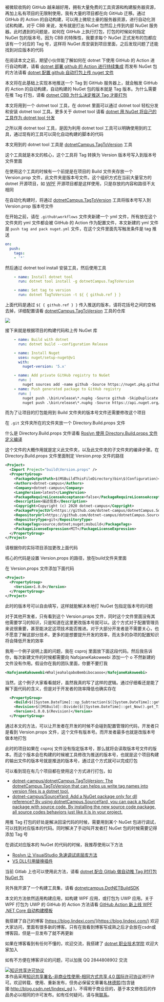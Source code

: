 
被微软收购的 GitHub 越来越好用，拥有大量免费的工具资源和构建服务器资源，再加上私有项目的无限制使用，我有大量的项目都在向 GitHub 迁移。通过 GitHub 的 Action 的自动构建，可以用上微软土豪的服务器资源，进行自动化测试和构建。对于 CBB 来说，发布就是打出 NuGet 包然后上传到内部 NuGet 服务器。此时遇到的问题是，如何在 GitHub 上执行打包，打包的时候如何指定 NuGet 包的版本号。因为 CBB 的特殊性，我要求每个 NuGet 正式发布的包都应该有一个对应的 Tag 号，这样将 NuGet 库安装到项目里面，之后发现问题了还能找到对应版本的代码

<!--more-->


<!-- CreateTime:5/23/2020 2:32:17 PM -->

<!-- 发布 -->

在阅读本文之前，期望小伙伴能了解如何在 dotnet 下使用 GitHub 的 Action 进行自动构建，请看 [dotnet 部署 github 的 Action 进行持续集成](https://blog.lindexi.com/post/dotnet-%E9%83%A8%E7%BD%B2-github-%E7%9A%84-Action-%E8%BF%9B%E8%A1%8C%E6%8C%81%E7%BB%AD%E9%9B%86%E6%88%90.html ) 而发布 NuGet 包的方法请看 [dotnet 配置 github 自动打包上传 nuget 文件](https://blog.lindexi.com/post/dotnet-%E9%85%8D%E7%BD%AE-github-%E8%87%AA%E5%8A%A8%E6%89%93%E5%8C%85%E4%B8%8A%E4%BC%A0-nuget-%E6%96%87%E4%BB%B6.html)

本文将在此基础上实现本地推送一个 Tag 到 GitHub 服务器上，就会触发 GitHub 的 Action 的自动构建，自动构建的 NuGet 包的版本就是 Tag 版本。为什么需要在推 Tag 打包，请看 [dotnet CBB 为什么决定推送 Tag 才能打包](https://blog.lindexi.com/post/dotnet-CBB-%E4%B8%BA%E4%BB%80%E4%B9%88%E5%86%B3%E5%AE%9A%E6%8E%A8%E9%80%81-Tag-%E6%89%8D%E8%83%BD%E6%89%93%E5%8C%85.html )

本文将用到一个 dotnet tool 工具，在 dotnet 里面可以通过 dotnet tool 轻松分发和安装 dotnet tool 工具。更多关于 dotnet tool 请看 [dotnet 用 NuGet 将自己的工具作为 dotnet tool 分发](https://blog.lindexi.com/post/dotnet-%E7%94%A8-NuGet-%E5%B0%86%E8%87%AA%E5%B7%B1%E7%9A%84%E5%B7%A5%E5%85%B7%E4%BD%9C%E4%B8%BA-dotnet-tool-%E5%88%86%E5%8F%91.html )

之所以用 dotnet tool 工具，是因为利用 dotnet tool 工具可以明确使用到的工具，通过现有的工具可以简化自动构建的脚本的代码

本文用到的 dotnet tool 工具是 [dotnetCampus.TagToVersion](https://github.com/dotnet-campus/dotnetCampus.TagToVersion ) 工具

这个工具就是本文的核心，这个工具将 Tag 转换为 Version 版本号写入到版本号文件里面

在使用这个工具的时候有一个前提是在项目的 Build 文件夹存放一个 Version.prop 文件，此文件夹是版本号文件。这个组织方式在当前大量官方的 dotnet 开源项目，如 [WPF](https://github.com/dotnet/wpf/blob/97b620ec95457d4d9ef95ea89829028f48dff354/eng/Versions.props) 开源项目都是这样使用，只是存放的内容和路径不太相同

在自动化构建时，将通过 [dotnetCampus.TagToVersion](https://github.com/dotnet-campus/dotnetCampus.TagToVersion ) 工具将版本号写入到 Version.prop 版本号文件

在开始之前，请在 `.github\workflows` 文件夹新建一个 yml 文件，所有放在这个文件夹的 yml 文件都会被 GitHub 的 Action 作为配置文件，本文新建的 yml 文件是 `push tag and pack nuget.yml` 文件，在这个文件里面先写触发条件是 tag 推送

```yaml
on:
  push:
    tags:
    - '*' 
```

然后通过 dotnet tool install 安装工具，然后使用工具

```yaml
    - name: Install dotnet tool
      run: dotnet tool install -g dotnetCampus.TagToVersion

    - name: Set tag to version  
      run: dotnet TagToVersion -t ${ { github.ref } }
```

上面代码是通过 `${ { github.ref } }` 传入推送的版本，请将花括号之间的空格去掉，详细配置请看  [dotnetCampus.TagToVersion](https://github.com/dotnet-campus/dotnetCampus.TagToVersion ) 工具的仓库

<!-- ![](image/dotnet 配合 GitHub 的 Action 做自动推 Tag 时打包 NuGet 包/dotnet 配合 GitHub 的 Action 做自动推 Tag 时打包 NuGet 包0.png) -->

![](http://image.acmx.xyz/lindexi%2F20205231446596402.jpg)

接下来就是根据项目的构建代码和上传 NuGet 库

```yaml
    - name: Build with dotnet
      run: dotnet build --configuration Release

    - name: Install Nuget
      uses: nuget/setup-nuget@v1
      with:        
        nuget-version: '5.x'

    - name: Add private GitHub registry to NuGet
      run: |
        nuget sources add -name github -Source https://nuget.pkg.github.com/ORGANIZATION_NAME/index.json -Username ORGANIZATION_NAME -Password ${{ secrets.GITHUB_TOKEN }}
    - name: Push generated package to GitHub registry
      run: |
        nuget push .\bin\release\*.nupkg -Source github -SkipDuplicate
        nuget push .\bin\release\*.nupkg -Source https://api.nuget.org/v3/index.json -SkipDuplicate -ApiKey ${{ secrets.NugetKey }} -NoSymbols 
```

而为了让项目的打包能用到 Build 文件夹的版本号文件还需要修改这个项目

在 `.git` 文件夹所在的文件夹放一个 Directory.Build.props 文件

什么是 Directory.Build.props 文件请看 [Roslyn 使用 Directory.Build.props 文件定义编译](https://blog.lindexi.com/post/Roslyn-%E4%BD%BF%E7%94%A8-Directory.Build.props-%E6%96%87%E4%BB%B6%E5%AE%9A%E4%B9%89%E7%BC%96%E8%AF%91.html )

这个文件的大概作用就是定义此文件夹，以及此文件夹的子文件夹的编译步骤。在 Directory.Build.props 文件里面制定 Version.prop 文件的路径

```xml
<Project>
  <Import Project="build\Version.props" />
  <PropertyGroup>
    <PackageOutputPath>$(MSBuildThisFileDirectory)bin\$(Configuration)</PackageOutputPath>
    <Authors>dotnet-campus</Authors>
    <Company>dotnet-campus</Company>
    <LangVersion>latest</LangVersion>
    <PackageRequireLicenseAcceptance>false</PackageRequireLicenseAcceptance>
    <Description>描述信息</Description>
    <Copyright>Copyright (c) 2020 dotnet-campus</Copyright>
    <PackageProjectUrl>https://github.com/dotnet-campus/dotnetCampus.SourceYard</PackageProjectUrl>
    <RepositoryUrl>https://github.com/dotnet-campus/dotnetCampus.SourceYard.git</RepositoryUrl>
    <RepositoryType>git</RepositoryType>
    <PackageTags>source;dotnet;nuget;msbuild</PackageTags>
    <PackageLicenseExpression>MIT</PackageLicenseExpression>
  </PropertyGroup>
</Project>
```

请根据你的实际项目添加更改上面代码

核心的代码是设置 Version.props 的路径，放在build文件夹里面

在 Version.props 文件添加下面代码

```xml
<Project>
  <PropertyGroup>
    <Version>1.0.0</Version>
  </PropertyGroup>
</Project>
```

此时的版本号可以自由填写，这样就能解决本地打 NuGet 包指定版本号的问题

对于其他开发者，只有看到这个 Version.props 文件，同时这个文件里面没有其他需要学习的知识，只是知道在这里更改版本号就可以。这个方式对于配置管理员来说很重要，甚至能决定这项技术能否推进。对于大部分开发者是不需要关心，也不愿意了解这部分技术，更多的是想要提升开发的效率，而太多的杂项的配置知识将会降低开发的效率

我用一个例子说明上面的问题，我在 csproj 里面放下面这段代码。然后我告诉你，每次新建文件的时候都需要向 NafojaneKakoweebi 添加一个 o 不然新建的文件没有作用。假设你在我的团队里面，你要不要打我

```xml
<NafojaneKakoweebi>WhaljeahalqaboBembibocaooo</NafojaneKakoweebi>
```

当然，这个例子大家看看就好，虽然我真的写了这样的逻辑。通过仔细看还是能了解下面代码的含义，但是对于开发者的效率降低也确实存在

```xml
  <PropertyGroup>
    <Build>$([System.DateTime]::op_Subtraction($([System.DateTime]::get_Now().get_Date()),$([System.DateTime]::new(2000,1,1))).get_TotalDays())</Build>
    <Revision>$([MSBuild]::Divide($([System.DateTime]::get_Now().get_TimeOfDay().get_TotalSeconds()), 2).ToString('F0'))</Revision>
    <Version>1.0.0.$(Revision)</Version>
  </PropertyGroup>
```

通过本文的方法，可以让开发者在开发的时候不会碰到配置管理的代码，开发者只是看到 Version.props 文件，这个文件有版本号。而开发者最多也就是改版本号做本地打包

此时的项目如果在 csproj 文件没有指定版本号，那么就将会读取版本号文件的版本。而这个版本会在构建的时候被工具修改为推送的版本号，也就是这个项目构建的输出文件的版本号就是推送的版本号，通过这个方式就可以完成打包

可以看到现在有几个项目都在使用这个方式进行打包，如

- [dotnet-campus/dotnetCampus.TagToVersion: The dotnetCampus.TagToVersion that can helps us write tag names into version files is a dotnet tool.](https://github.com/dotnet-campus/dotnetCampus.TagToVersion )
- [dotnet-campus/SourceYard: Add a NuGet package only for dll reference? By using dotnetCampus.SourceYard, you can pack a NuGet package with source code. By installing the new source code package, all source codes behaviors just like it is in your project.](https://github.com/dotnet-campus/SourceYard )

用推 Tag 打包的好处是解决回滚代码的时候，需要用到某个 NuGet 包进行调试，可以找到对应版本的代码。同时解决了手动叫开发者打 NuGet 包的时候需要记得添加 Tag 号

在调试对应版本的 NuGet 的代码的时候，我推荐使用以下方法

- [Roslyn 让 VisualStudio 急速调试底层库方法](https://blog.lindexi.com/post/Roslyn-%E8%AE%A9-VisualStudio-%E6%80%A5%E9%80%9F%E8%B0%83%E8%AF%95%E5%BA%95%E5%B1%82%E5%BA%93%E6%96%B9%E6%B3%95.html )
- [VS DLL引用替换插件](https://github.com/dotnet-campus/DllReferencePathChanger )

当前 Gitlab 上也可以使用此方法，请看 [dotnet 配合 Gitlab 做自动推 Tag 时打包 NuGet 包](https://blog.lindexi.com/post/dotnet-%E9%85%8D%E5%90%88-Gitlab-%E5%81%9A%E8%87%AA%E5%8A%A8%E6%8E%A8-Tag-%E6%97%B6%E6%89%93%E5%8C%85-NuGet-%E5%8C%85.html)

另外我开源了一个构建工具集，请看 [dotnetcampus.DotNETBuildSDK](https://github.com/dotnet-campus/dotnetcampus.DotNETBuildSDK )

本文的方法依然适用构建应用，如构建 WPF 应用，或打包为 UWP 应用。关于 WPF 打包为 UWP 的 GitHub 的 Action 方法请看 [GitHub Action 新上线 WPF .NET Core 自动构建模板](https://blog.lindexi.com/post/GitHub-Action-%E6%96%B0%E4%B8%8A%E7%BA%BF-WPF-.NET-Core-%E8%87%AA%E5%8A%A8%E6%9E%84%E5%BB%BA%E6%A8%A1%E6%9D%BF.html)



我搭建了自己的博客 [https://blog.lindexi.com/](https://blog.lindexi.com/) 欢迎大家访问，里面有很多新的博客。只有在我看到博客写成熟之后才会放在csdn或博客园，但是一旦发布了就不再更新

如果在博客看到有任何不懂的，欢迎交流，我搭建了 [dotnet 职业技术学院](https://t.me/dotnet_campus) 欢迎大家加入

如有不方便在博客评论的问题，可以加我 QQ 2844808902 交流

<a rel="license" href="http://creativecommons.org/licenses/by-nc-sa/4.0/"><img alt="知识共享许可协议" style="border-width:0" src="https://licensebuttons.net/l/by-nc-sa/4.0/88x31.png" /></a><br />本作品采用<a rel="license" href="http://creativecommons.org/licenses/by-nc-sa/4.0/">知识共享署名-非商业性使用-相同方式共享 4.0 国际许可协议</a>进行许可。欢迎转载、使用、重新发布，但务必保留文章署名[林德熙](http://blog.csdn.net/lindexi_gd)(包含链接:http://blog.csdn.net/lindexi_gd )，不得用于商业目的，基于本文修改后的作品务必以相同的许可发布。如有任何疑问，请与我[联系](mailto:lindexi_gd@163.com)。